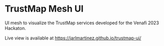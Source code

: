 # TrustMap Mesh UI

UI mesh to visualize the TrustMap services developed for the Venafi 2023 Hackaton.

Live view is available at https://jarlmartinez.github.io/trustmap-ui/
